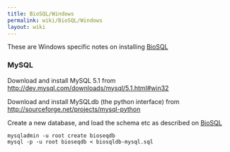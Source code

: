 ```yaml
---
title: BioSQL/Windows
permalink: wiki/BioSQL/Windows
layout: wiki
---
```


These are Windows specific notes on installing
[BioSQL](BioSQL "wikilink")

### MySQL

Download and install MySQL 5.1 from
<http://dev.mysql.com/downloads/mysql/5.1.html#win32>

Download and install MySQLdb (the python interface) from
<http://sourceforge.net/projects/mysql-python>

Create a new database, and load the schema etc as described on
[BioSQL](BioSQL "wikilink")

`mysqladmin -u root create bioseqdb`  
`mysql -p -u root bioseqdb < biosqldb-mysql.sql`
